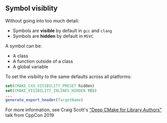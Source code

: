 ## Symbol visiblity

Without going into too much detail:
* Symbols are **visible** by default in `gcc` and `clang`
* Symbols are **hidden** by default in `MSVC`

A symbol can be:
* A class
* A function outside of a class
* A global variable


To set the visibilty to the same defaults across all platforms:
```cmake
set(CMAKE_CXX_VISIBILITY_PRESET hidden)
set(CMAKE_VISIBILITY_INLINES_HIDDEN YES)
...
generate_export_header(TargetName)
```

For more information, see Craig Scott's ["Deep CMake for Library Authors"](https://www.youtube.com/watch?v=m0DwB4OvDXk) talk from CppCon 2019
